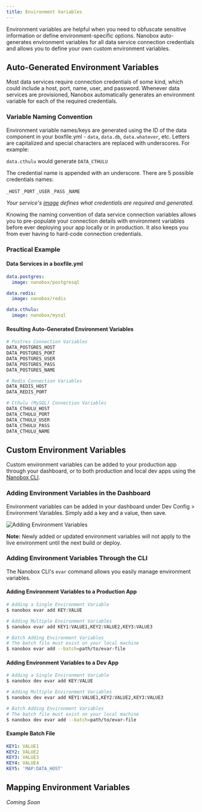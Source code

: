 ```yaml
---
title: Environment Variables
---
```


Environment variables are helpful when you need to obfuscate sensitive information or define environment-specific options. Nanobox auto-generates environment variables for all data service connection credentials and allows you to define your own custom environment variables.

## Auto-Generated Environment Variables
Most data services require connection credentials of some kind, which could include a host, port, name, user, and password. Whenever data services are provisioned, Nanobox automatically generates an environment variable for each of the required credentials.

### Variable Naming Convention
Environment variable names/keys are generated using the ID of the data component in your boxfile.yml - `data`, `data.db`, `data.whatever`, etc. Letters are capitalized and special characters are replaced with underscores. For example:

`data.cthulu` would generate `DATA_CTHULU`

The credential name is appended with an underscore. There are 5 possible credentials names:

`_HOST` `_PORT` `_USER` `_PASS` `_NAME`  

*Your service's [image](/engines-images/#images) defines what credentials are required and generated.*

Knowing the naming convention of data service connection variables allows you to pre-populate your connection details with environment variables before ever deploying your app locally or in production. It also keeps you from ever having to hard-code connection credentials.

### Practical Example

#### Data Services in a boxfile.yml
```yaml
data.postgres:
  image: nanobox/postgresql

data.redis:
  image: nanobox/redis

data.cthulu:
  image: nanobox/mysql
```

#### Resulting Auto-Generated Environment Variables
```bash
# Postres Connection Variables
DATA_POSTGRES_HOST
DATA_POSTGRES_PORT
DATA_POSTGRES_USER
DATA_POSTGRES_PASS
DATA_POSTGRES_NAME

# Redis Connection Variables
DATA_REDIS_HOST
DATA_REDIS_PORT

# Cthulu (MySQL) Connection Variables
DATA_CTHULU_HOST
DATA_CTHULU_PORT
DATA_CTHULU_USER
DATA_CTHULU_PASS
DATA_CTHULU_NAME
```

## Custom Environment Variables
Custom environment variables can be added to your production app through your dashboard, or to both production and local dev apps using the [Nanobox CLI](/cli/).

### Adding Environment Variables in the Dashboard
Environment variables can be added in your dashboard under Dev Config > Environment Variables. Simply add a key and a value, then save.

![Adding Environment Variables](/images/evar-add.png)

**Note:** Newly added or updated environment variables will not apply to the live environment until the next build or deploy.

### Adding Environment Variables Through the CLI
The Nanobox CLI's `evar` command allows you easily manage environment variables.

#### Adding Environment Variables to a Production App
```bash
# Adding a Single Environment Variable
$ nanobox evar add KEY:VALUE

# Adding Multiple Environment Variables
$ nanobox evar add KEY1:VALUE1,KEY2:VALUE2,KEY3:VALUE3

# Batch Adding Environment Variables
# The batch file must exist on your local machine
$ nanobox evar add --batch=path/to/evar-file
```

#### Adding Environment Variables to a Dev App
```bash
# Adding a Single Environment Variable
$ nanobox dev evar add KEY:VALUE

# Adding Multiple Environment Variables
$ nanobox dev evar add KEY1:VALUE1,KEY2:VALUE2,KEY3:VALUE3

# Batch Adding Environment Variables
# The batch file must exist on your local machine
$ nanobox dev evar add --batch=path/to/evar-file
```

#### Example Batch File
```yaml
KEY1: VALUE1
KEY2: VALUE2
KEY3: VALUE3
KEY4: VALUE4
KEY5: 'MAP:DATA_HOST'
```

## Mapping Environment Variables

*Coming Soon*
